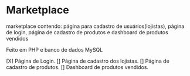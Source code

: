 # Marketplace
marketplace contendo: página para cadastro de usuários(lojistas), página de login, página de cadastro de produtos e dashboard de produtos vendidos

Feito em PHP e banco de dados MySQL

[X] Página de Login.
[] Página de cadastro dos lojistas.
[] Página de cadastro de produtos.
[] Dashboard de produtos vendidos.
